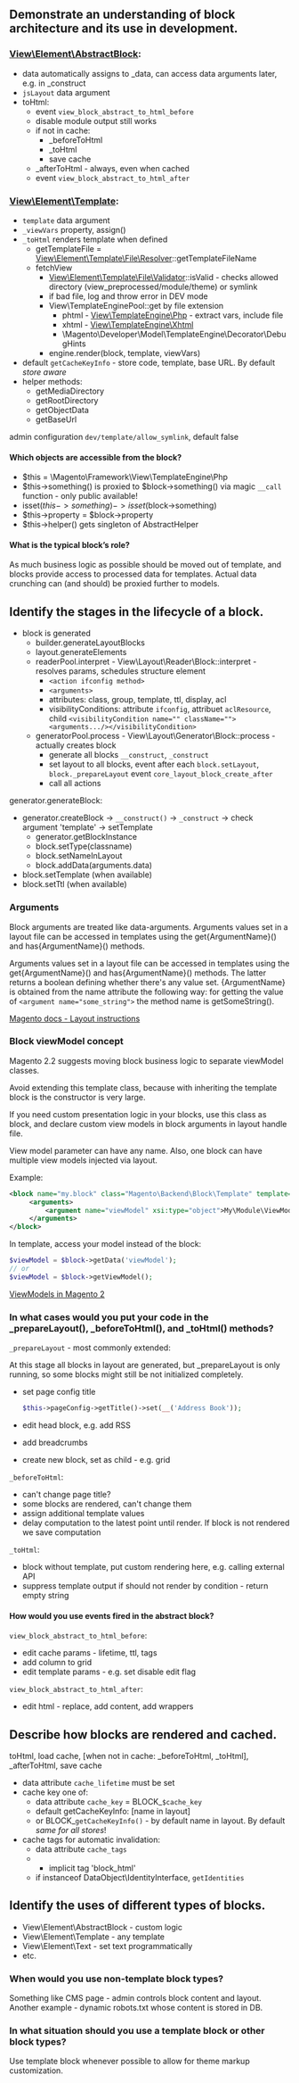 ## Demonstrate an understanding of block architecture and its use in development.

### [View\Element\AbstractBlock](https://github.com/magento/magento2/blob/2.4-develop/lib/internal/Magento/Framework/View/Element/AbstractBlock.php):
- data automatically assigns to _data, can access data arguments later, e.g. in _construct
- `jsLayout` data argument
- toHtml:
  * event `view_block_abstract_to_html_before`
  * disable module output still works
  * if not in cache:
    + _beforeToHtml
    + _toHtml
    + save cache
  * _afterToHtml - always, even when cached
  * event `view_block_abstract_to_html_after`

### [View\Element\Template](https://github.com/magento/magento2/blob/2.4-develop/lib/internal/Magento/Framework/View/Element/Template.php):
- `template` data argument
- `_viewVars` property, assign()
- `_toHtml` renders template when defined
  * getTemplateFile = [View\Element\Template\File\Resolver](https://github.com/magento/magento2/blob/2.4-develop/lib/internal/Magento/Framework/View/Element/Template/File/Resolver.php)::getTemplateFileName
  * fetchView
    + [View\Element\Template\File\Validator](https://github.com/magento/magento2/blob/2.4-develop/lib/internal/Magento/Framework/View/Element/Template/File/Validator.php)::isValid - checks allowed directory (view_preprocessed/module/theme) or symlink
    + if bad file, log and throw error in DEV mode
    + View\TemplateEnginePool::get by file extension
      - phtml - [View\TemplateEngine\Php](https://github.com/magento/magento2/blob/2.4-develop/lib/internal/Magento/Framework/View/TemplateEngine/Php.php) - extract vars, include file
      - xhtml - [View\TemplateEngine\Xhtml](https://github.com/magento/magento2/blob/2.4-develop/lib/internal/Magento/Framework/View/TemplateEngine/Xhtml.php)
      - \Magento\Developer\Model\TemplateEngine\Decorator\DebugHints
    + engine.render(block, template, viewVars)
- default `getCacheKeyInfo` - store code, template, base URL. By default *store aware*
- helper methods:
  * getMediaDirectory
  * getRootDirectory
  * getObjectData
  * getBaseUrl
  
admin configuration `dev/template/allow_symlink`, default false

#### Which objects are accessible from the block?

- $this = \Magento\Framework\View\TemplateEngine\Php
- $this->something() is proxied to $block->something() via magic `__call` function - only public available!
- isset($this->something) -> isset($block->something)
- $this->property = $block->property
- $this->helper() gets singleton of AbstractHelper

#### What is the typical block’s role?

As much business logic as possible should be moved out of template, and blocks provide access to processed
data for templates. Actual data crunching can (and should) be proxied further to models.

## Identify the stages in the lifecycle of a block.

- block is generated
  * builder.generateLayoutBlocks
  * layout.generateElements
  * readerPool.interpret - View\Layout\Reader\Block::interpret - resolves params, schedules structure element
    + `<action ifconfig method>`
    + `<arguments>`
    + attributes: class, group, template, ttl, display, acl
    + visibilityConditions: attribute `ifconfig`, attribuet `aclResource`, child `<visibilityCondition name="" className=""><arguments.../></visibilityCondition>`
  * generatorPool.process - View\Layout\Generator\Block::process - actually creates block
    + generate all blocks
      `__construct`, `_construct`
    + set layout to all blocks, event after each
      `block.setLayout`, `block._prepareLayout`
      event `core_layout_block_create_after`
    + call all actions

generator.generateBlock:
- generator.createBlock -> `__construct()` -> `_construct` -> check argument 'template' -> setTemplate
  * generator.getBlockInstance
  * block.setType(classname)
  * block.setNameInLayout
  * block.addData(arguments.data)
- block.setTemplate (when available)
- block.setTtl (when available)

### Arguments 

Block arguments are treated like data-arguments. Arguments values set in a layout file
can be accessed in templates using the get{ArgumentName}() and has{ArgumentName}() methods.

Arguments values set in a layout file can be accessed in templates using the get{ArgumentName}()
and has{ArgumentName}() methods. The latter returns a boolean defining whether there's any value set.
{ArgumentName} is obtained from the name attribute the following way: for getting the value of
`<argument name="some_string">` the method name is getSomeString().

[Magento docs - Layout instructions](http://devdocs.magento.com/guides/v2.0/frontend-dev-guide/layouts/xml-instructions.html#argument)

### Block viewModel concept

Magento 2.2 suggests moving block business logic to separate viewModel classes.

Avoid extending this template class, because with inheriting the template block is the constructor is very large.

If you need custom presentation logic in your blocks, use this class as block, and declare
custom view models in block arguments in layout handle file.

View model parameter can have any name.
Also, one block can have multiple view models injected via layout.

Example:

```xml
<block name="my.block" class="Magento\Backend\Block\Template" template="My_Module::template.phtml" >
     <arguments>
         <argument name="viewModel" xsi:type="object">My\Module\ViewModel\Custom</argument>
     </arguments>
</block>
```

In template, access your model instead of the block:

```php
$viewModel = $block->getData('viewModel');
// or
$viewModel = $block->getViewModel();
```

[ViewModels in Magento 2](https://www.yireo.com/blog/1856-viewmodels-in-magento-2)


### In what cases would you put your code in the _prepareLayout(), _beforeToHtml(), and _toHtml() methods?

`_prepareLayout` - most commonly extended:

At this stage all blocks in layout are generated, but _prepareLayout is only running,
  so some blocks might still be not initialized completely.

- set page config title

    ```php
    $this->pageConfig->getTitle()->set(__('Address Book'));
    ```

- edit head block, e.g. add RSS
- add breadcrumbs
- create new block, set as child - e.g. grid

`_beforeToHtml`:
- can't change page title?
- some blocks are rendered, can't change them
- assign additional template values
- delay computation to the latest point until render. If block is not rendered we save computation

`_toHtml`:
- block without template, put custom rendering here, e.g. calling external API
- suppress template output if should not render by condition - return empty string


#### How would you use events fired in the abstract block?

`view_block_abstract_to_html_before`:
- edit cache params - lifetime, ttl, tags
- add column to grid
- edit template params - e.g. set disable edit flag

`view_block_abstract_to_html_after`:
- edit html - replace, add content, add wrappers


## Describe how blocks are rendered and cached.

toHtml, load cache, [when not in cache: _beforeToHtml, _toHtml], _afterToHtml, save cache

- data attribute `cache_lifetime` must be set
- cache key one of:
  * data attribute `cache_key` = BLOCK_`$cache_key`
  * default getCacheKeyInfo: [name in layout]
  * or BLOCK_`getCacheKeyInfo()` - by default name in layout. By default *same for all stores*!
- cache tags for automatic invalidation:
  * data attribute `cache_tags`
  * + implicit tag 'block_html'
  * if instanceof DataObject\IdentityInterface, `getIdentities`

## Identify the uses of different types of blocks.

- View\Element\AbstractBlock - custom logic
- View\Element\Template - any template
- View\Element\Text - set text programmatically
- etc.

### When would you use non-template block types?

Something like CMS page - admin controls block content and layout. Another example - dynamic robots.txt
whose content is stored in DB.

### In what situation should you use a template block or other block types?

Use template block whenever possible to allow for theme markup customization.
